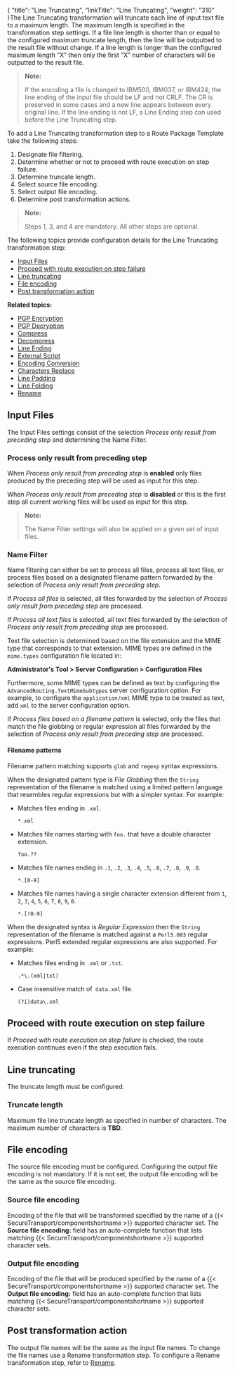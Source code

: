 {
    "title": "Line Truncating",
    "linkTitle": "Line Truncating",
    "weight": "310"
}The Line Truncating transformation will truncate each line of input text file to a maximum length. The maximum length is specified in the transformation step settings. If a file line length is shorter than or equal to the configured maximum truncate length, then the line will be outputted to the result file without change. If a line length is longer than the configured maximum length “X” then only the first “X” number of characters will be outputted to the result file.

> **Note:**
>
> If the encoding a file is changed to IBM500, IBM037, or IBM424; the line ending of the input file should be LF and not CRLF. The CR is preserved in some cases and a new line appears between every original line. If the line ending is not LF, a Line Ending step can used before the Line Truncating step.

To add a Line Truncating transformation step to a Route Package Template take the following steps:

1.  Designate file filtering.
2.  Determine whether or not to proceed with route execution on step failure.
3.  Determine truncate length.
4.  Select source file encoding.
5.  Select output file encoding.
6.  Determine post transformation actions.

> **Note:**
>
> Steps 1, 3, and 4 are mandatory. All other steps are optional.

The following topics provide configuration details for the Line Truncating transformation step:

-   <a href="#File" class="MCXref xref">Input Files</a>
-   <a href="#Proceed" class="MCXref xref">Proceed with route execution on step failure</a>
-   <a href="#Line" class="MCXref xref">Line truncating</a>
-   <a href="#File2" class="MCXref xref">File encoding</a>
-   <a href="#Post" class="MCXref xref">Post transformation action</a>

**Related topics:**

-   <a href="../t_st_pgp_encryption" class="MCXref xref">PGP Encryption</a>
-   <a href="../t_st_pgp_decryption" class="MCXref xref">PGP Decryption</a>
-   <a href="../t_st_compress" class="MCXref xref">Compress</a>
-   <a href="../t_st_decompress" class="MCXref xref">Decompress</a>
-   <a href="../t_st_line_ending" class="MCXref xref">Line Ending</a>
-   <a href="../t_st_external_script" class="MCXref xref">External Script</a>
-   <a href="../t_st_charset_conversion" class="MCXref xref">Encoding Conversion</a>
-   <a href="../t_st_replace" class="MCXref xref">Characters Replace</a>
-   <a href="../t_st_line_padding" class="MCXref xref">Line Padding</a>
-   <a href="../t_st_file_folding" class="MCXref xref">Line Folding</a>
-   <a href="../t_st_rename" class="MCXref xref">Rename</a>

<span id="File"></span>

## Input Files

The Input Files settings consist of the selection *Process only result from preceding step* and determining the Name Filter.

### Process only result from preceding step

When *Process only result from preceding step* is **enabled** only files produced by the preceding step will be used as input for this step.

When *Process only result from preceding step* is **disabled** or this is the first step all current working files will be used as input for this step.

> **Note:**
>
> The Name Filter settings will also be applied on a given set of input files.

### Name Filter

Name filtering can either be set to process all files, process all text files, or process files based on a designated filename pattern forwarded by the selection of *Process only result from preceding step*.

If *Process all files* is selected, all files forwarded by the selection of *Process only result from preceding step* are processed.

If *Process all text files* is selected, all text files forwarded by the selection of *Process only result from preceding step* are processed.

Text file selection is determined based on the file extension and the MIME type that corresponds to that extension. MIME types are defined in the `mime.types` configuration file located in:

**Administrator's Tool &gt; Server Configuration &gt; Configuration Files**

Furthermore, some MIME types can be defined as text by configuring the `AdvancedRouting.TextMimeSubtypes` server configuration option. For example, to configure the `application/xml` MIME type to be treated as text, add `xml` to the server configuration option.

If *Process files based on a filename pattern* is selected, only the files that match the file globbing or regular expression all files forwarded by the selection of *Process only result from preceding step* are processed.

#### Filename patterns

Filename pattern matching supports `glob` and `regexp` syntax expressions.

When the designated pattern type is *File Globbing* then the `String` representation of the filename is matched using a limited pattern language that resembles regular expressions but with a simpler syntax. For example:

-   Matches files ending in `.xml`.

    `*.xml`

-   Matches file names starting with `foo.` that have a double character extension.

    `foo.??`

-   Matches file names ending in `.1`, `.2`, `.3`, `.4`, `.5`, `.6`, `.7`, `.8`, `.9`, `.0`.

    `*.[0-9]`

-   Matches file names having a single character extension different from `1`, `2`, `3`, `4`, `5`, `6`, `7`, `8`, `9`, `0`.

    `*.[!0-9]`

When the designated syntax is *Regular Expression* then the `String` representation of the filename is matched against a `Perl5.003` regular expressions. Perl5 extended regular expressions are also supported. For example:

-   Matches files ending in `.xml` or `.txt`.

    `.*\.(xml|txt)`

-   Case insensitive match of` data.xml` file.

    `(?i)data\.xml`

<span id="Proceed"></span>

## Proceed with route execution on step failure

If *Proceed with route execution on step failure* is checked, the route execution continues even if the step execution fails.

<span id="Line"></span>

## Line truncating

The truncate length must be configured.

### Truncate length

Maximum file line truncate length as specified in number of characters. The maximum number of characters is **TBD**.

<span id="File2"></span>

## File encoding

The source file encoding must be configured. Configuring the output file encoding is not mandatory. If it is not set, the output file encoding will be the same as the source file encoding.

### Source file encoding

Encoding of the file that will be transformed specified by the name of a {{< SecureTransport/componentshortname  >}} supported character set. The **Source file encoding:** field has an auto-complete function that lists matching {{< SecureTransport/componentshortname  >}} supported character sets.

### Output file encoding

Encoding of the file that will be produced specified by the name of a {{< SecureTransport/componentshortname  >}} supported character set. The **Output file encoding:** field has an auto-complete function that lists matching {{< SecureTransport/componentshortname  >}} supported character sets.

<span id="Post"></span>

## Post transformation action

The output file names will be the same as the input file names. To change the file names use a Rename transformation step. To configure a Rename transformation step, refer to <a href="../t_st_rename" class="MCXref xref">Rename</a>.

